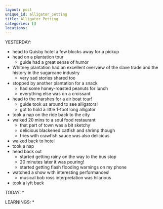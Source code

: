 ```yaml
---
layout: post
unique_id: alligator_petting
title: Alligator Petting
categories: []
locations: 
---
```


YESTERDAY:
* head to Quisby hotel a few blocks away for a pickup
* head on a plantation tour
  * guide had a great sense of humor
* Whitney plantation had an excellent overview of the slave trade and the history in the sugarcane industry
  * very sad stories shared too
* stopped by another plantation for a snack
  * had some honey-roasted peanuts for lunch
  * everything else was on a croissant
* head to the marshes for a air boat tour!
  * guide took us around to see alligators!
  * got to hold a little 1-foot long alligator
* took a nap on the ride back to the city
* walked 20 mins to a soul food restaurant
  * that part of town was a bit sketchy
  * delicious blackened catfish and shrimp though
  * fries with crawfish sauce was also delicious
* walked back to hotel
* took a nap
* head back out
  * started getting rainy on the way to the bus stop
  * 20 minutes later it was pouring!
  * started getting flash flooding warnings on my phone
* watched a show with interesting performances!
  * musical bob ross interpretation was hilarious
* took a lyft back

TODAY:
* 

LEARNINGS:
* 
